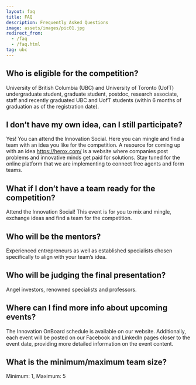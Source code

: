 ```yaml
---
layout: faq
title: FAQ
description: Frequently Asked Questions
image: assets/images/pic01.jpg
redirect_from:
  - /faq
  - /faq.html
tag: ubc
---
```


## Who is eligible for the competition?

University of British Columbia (UBC) and University of Toronto (UofT) undergraduate student, graduate student, postdoc, research associate, staff and recently graduated UBC and UofT students (within 6 months of graduation as of the registration date).

## I don’t have my own idea, can I still participate?

Yes! You can attend the Innovation Social. Here you can mingle and find a team with an idea you like for the competition. A resource for coming up with an idea https://herox.com/ is a website where companies post problems and innovative minds get paid for solutions. Stay tuned for the online platform that we are implementing to connect free agents and form teams.

## What if I don’t have a team ready for the competition?

Attend the Innovation Social! This event is for you to mix and mingle, exchange ideas and find a team for the competition.

## Who will be the mentors?

Experienced entrepreneurs as well as established specialists chosen specifically to align with your team’s idea.

## Who will be judging the final presentation?

Angel investors, renowned specialists and professors.

## Where can I find more info about upcoming events?

The Innovation OnBoard schedule is available on our website. Additionally, each event will be posted on our Facebook and LinkedIn pages closer to the event date, providing more detailed information on the event content.

## What is the minimum/maximum team size?

Minimum: 1, Maximum: 5

<!-- ## My technology is completely software based, am I still eligible to compete?
Yes! As long as they relate to one of the three topics: Health, Energy and Environment and Food -->
